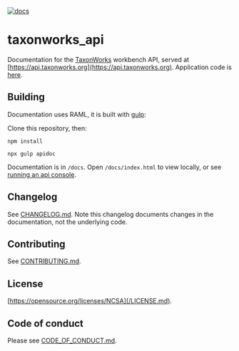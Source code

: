 [![docs](https://github.com/SpeciesFileGroup/taxonworks_api/workflows/docs/badge.svg?branch=master)](https://github.com/SpeciesFileGroup/taxonworks_api/actions?query=workflow%3Adocs)

# taxonworks_api

Documentation for the [TaxonWorks](http://taxonworks.org) workbench API, served at [https://api.taxonworks.org](https://api.taxonworks.org).  Application code is [here](https://github.com/SpeciesFileGroup/taxonworks).

## Building

Documentation uses RAML, it is built with [gulp](https://gulpjs.com/):

Clone this repository, then: 

```
npm install

npx gulp apidoc
```

Documentation is in `/docs`.  Open `/docs/index.html` to view locally, or see [running an api console](https://api.taxonworks.org/#/running-an-api-console). 

## Changelog 

See [CHANGELOG.md](/CHANGELONG.md).  Note this changelog documents changes in the documentation, not the underlying code.

## Contributing

See [CONTRIBUTING.md](/CONTRIBUTING.md).

## License

[https://opensource.org/licenses/NCSA](/LICENSE.md).

## Code of conduct

Please see [CODE_OF_CONDUCT.md](/CODE_OF_CONDUCT.md). 
